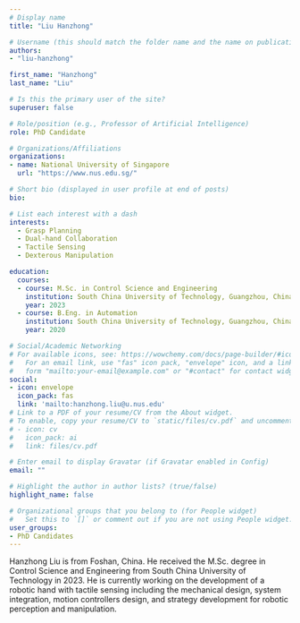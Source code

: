 ```yaml
---
# Display name
title: "Liu Hanzhong"

# Username (this should match the folder name and the name on publications)
authors:
- "liu-hanzhong"

first_name: "Hanzhong"
last_name: "Liu"

# Is this the primary user of the site?
superuser: false

# Role/position (e.g., Professor of Artificial Intelligence)
role: PhD Candidate

# Organizations/Affiliations
organizations:
- name: National University of Singapore
  url: "https://www.nus.edu.sg/"

# Short bio (displayed in user profile at end of posts)
bio: 

# List each interest with a dash
interests:
  - Grasp Planning
  - Dual-hand Collaboration
  - Tactile Sensing
  - Dexterous Manipulation

education:
  courses:
  - course: M.Sc. in Control Science and Engineering
    institution: South China University of Technology, Guangzhou, China
    year: 2023
  - course: B.Eng. in Automation
    institution: South China University of Technology, Guangzhou, China
    year: 2020

# Social/Academic Networking
# For available icons, see: https://wowchemy.com/docs/page-builder/#icons
#   For an email link, use "fas" icon pack, "envelope" icon, and a link in the
#   form "mailto:your-email@example.com" or "#contact" for contact widget.
social:
- icon: envelope
  icon_pack: fas
  link: 'mailto:hanzhong.liu@u.nus.edu'
# Link to a PDF of your resume/CV from the About widget.
# To enable, copy your resume/CV to `static/files/cv.pdf` and uncomment the lines below.
# - icon: cv
#   icon_pack: ai
#   link: files/cv.pdf

# Enter email to display Gravatar (if Gravatar enabled in Config)
email: ""

# Highlight the author in author lists? (true/false)
highlight_name: false

# Organizational groups that you belong to (for People widget)
#   Set this to `[]` or comment out if you are not using People widget.
user_groups:
- PhD Candidates
---
```


Hanzhong Liu is from Foshan, China. He received the M.Sc. degree in Control Science and Engineering from South China University of Technology in 2023. He is currently working on the development of a robotic hand with tactile sensing including the mechanical design, system integration, motion controllers design, and strategy development for robotic perception and manipulation.